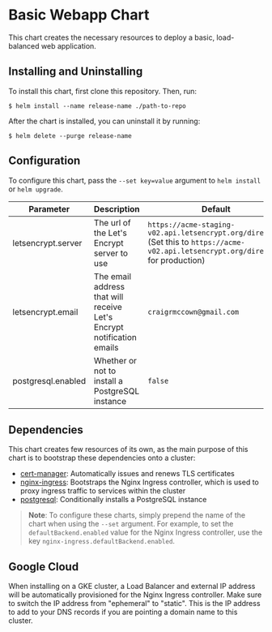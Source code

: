 # Basic Webapp Chart

This chart creates the necessary resources to deploy a basic, load-balanced web application.

## Installing and Uninstalling

To install this chart, first clone this repository. Then, run:

```console
$ helm install --name release-name ./path-to-repo
```

After the chart is installed, you can uninstall it by running:

```console
$ helm delete --purge release-name
```

## Configuration

To configure this chart, pass the `--set key=value` argument to `helm install` or `helm upgrade`.

| Parameter           | Description                                                           | Default                                                                                                                                 |
| ------------------- | --------------------------------------------------------------------- | --------------------------------------------------------------------------------------------------------------------------------------- |
| letsencrypt.server  | The url of the Let's Encrypt server to use                            | `https://acme-staging-v02.api.letsencrypt.org/directory` (Set this to `https://acme-v02.api.letsencrypt.org/directory` for production)  |
| letsencrypt.email   | The email address that will receive Let's Encrypt notification emails | `craigrmccown@gmail.com`                                                                                                                |
| postgresql.enabled  | Whether or not to install a PostgreSQL instance                       | `false`                                                                                                                                 |

## Dependencies

This chart creates few resources of its own, as the main purpose of this chart is to bootstrap these dependencies onto a cluster:

- [cert-manager](https://github.com/helm/charts/tree/master/stable/cert-manager): Automatically issues and renews TLS certificates
- [nginx-ingress](https://github.com/helm/charts/tree/master/stable/nginx-ingress): Bootstraps the Nginx Ingress controller, which is used to proxy ingress traffic to services within the cluster
- [postgresql](https://github.com/helm/charts/tree/master/stable/postgresql): Conditionally installs a PostgreSQL instance

> **Note**: To configure these charts, simply prepend the name of the chart when using the `--set` argument. For example, to set the `defaultBackend.enabled` value for the Nginx Ingress controller, use the key `nginx-ingress.defaultBackend.enabled`.

## Google Cloud

When installing on a GKE cluster, a Load Balancer and external IP address will be automatically provisioned for the Nginx Ingress controller. Make sure to switch the IP address from "ephemeral" to "static". This is the IP address to add to your DNS records if you are pointing a domain name to this cluster.
